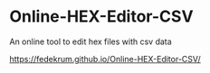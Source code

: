 # Online-HEX-Editor-CSV
An online tool to edit hex files with csv data

https://fedekrum.github.io/Online-HEX-Editor-CSV/
